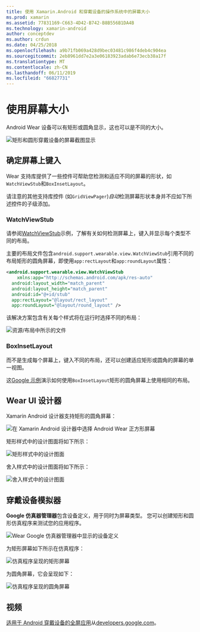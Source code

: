 ```yaml
---
title: 使用 Xamarin.Android 和穿戴设备的操作系统中的屏幕大小
ms.prod: xamarin
ms.assetid: 77831169-C663-4D42-B742-B8B556B1DA4B
ms.technology: xamarin-android
author: conceptdev
ms.author: crdun
ms.date: 04/25/2018
ms.openlocfilehash: a9b71fb069a428d9bec03481c986f4deb4c904ea
ms.sourcegitcommit: 2eb8961dd7e2a3e06183923adab6e73ecb38a17f
ms.translationtype: MT
ms.contentlocale: zh-CN
ms.lasthandoff: 06/11/2019
ms.locfileid: "66827731"
---
```

# <a name="working-with-screen-sizes"></a>使用屏幕大小

Android Wear 设备可以有矩形或圆角显示，这也可以是不同的大小。

![矩形和圆形穿戴设备的屏幕截图显示](screen-sizes-images/moyeu-wear.png)

## <a name="identifying-screen-type"></a>确定屏幕上键入

Wear 支持库提供了一些控件可帮助您检测和适应不同的屏幕的形状，如`WatchViewStub`和`BoxInsetLayout`。

请注意的其他支持库控件 (如`GridViewPager`)*自动*检测屏幕形状本身并不应如下所述控件的子级添加。

### <a name="watchviewstub"></a>WatchViewStub

请参阅[WatchViewStub](https://developer.xamarin.com/samples/monodroid/wear/WatchViewStub/)示例，了解有关如何检测屏幕上，键入并显示每个类型不同的布局。

主要的布局文件包含`android.support.wearable.view.WatchViewStub`引用不同的布局矩形的圆角屏幕，即使用`app:rectLayout`和`app:roundLayout`属性：

```xml
<android.support.wearable.view.WatchViewStub
    xmlns:app="http://schemas.android.com/apk/res-auto"
  android:layout_width="match_parent"
  android:layout_height="match_parent"
  android:id="@+id/stub"
  app:rectLayout="@layout/rect_layout"
  app:roundLayout="@layout/round_layout" />
```

该解决方案包含有关每个样式将在运行时选择不同的布局：

![资源/布局中所示的文件](screen-sizes-images/solution.png)


### <a name="boxinsetlayout"></a>BoxInsetLayout

而不是生成每个屏幕上，键入不同的布局，还可以创建适应矩形或圆角的屏幕的单一视图。

这[Google 示例](https://developer.android.com/training/wearables/ui/layouts.html#same-layout)演示如何使用`BoxInsetLayout`矩形的圆角屏幕上使用相同的布局。


## <a name="wear-ui-designer"></a>Wear UI 设计器

Xamarin Android 设计器支持矩形的圆角屏幕：

![在 Xamarin Android 设计器中选择 Android Wear 正方形屏幕](screen-sizes-images/design-screen-type.png)

矩形样式中的设计图面将如下所示：

![矩形样式中的设计图面](screen-sizes-images/design-rect.png) 

舍入样式中的设计图面将如下所示：

![舍入样式中的设计图面](screen-sizes-images/design-round.png)


## <a name="wear-simulator"></a>穿戴设备模拟器

**Google 仿真器管理器**包含设备定义，用于同时为屏幕类型。 您可以创建矩形和圆形仿真程序来测试您的应用程序。

![Wear Google 仿真器管理器中显示的设备定义](screen-sizes-images/emulator-devices.png)

为矩形屏幕如下所示在仿真程序：

![仿真程序呈现的矩形屏幕](screen-sizes-images/recipe-2.png) 

为圆角屏幕，它会呈现如下：

![仿真程序呈现的圆角屏幕](screen-sizes-images/recipe-2-round.png)

## <a name="video"></a>视频

[适用于 Android 穿戴设备的全屏应用](https://www.youtube.com/watch?v=naf_WbtFAlY)从[developers.google.com](https://www.youtube.com/channel/UC_x5XG1OV2P6uZZ5FSM9Ttw)。

